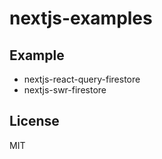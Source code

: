 # nextjs-examples

## Example

- nextjs-react-query-firestore
- nextjs-swr-firestore


## License

MIT
